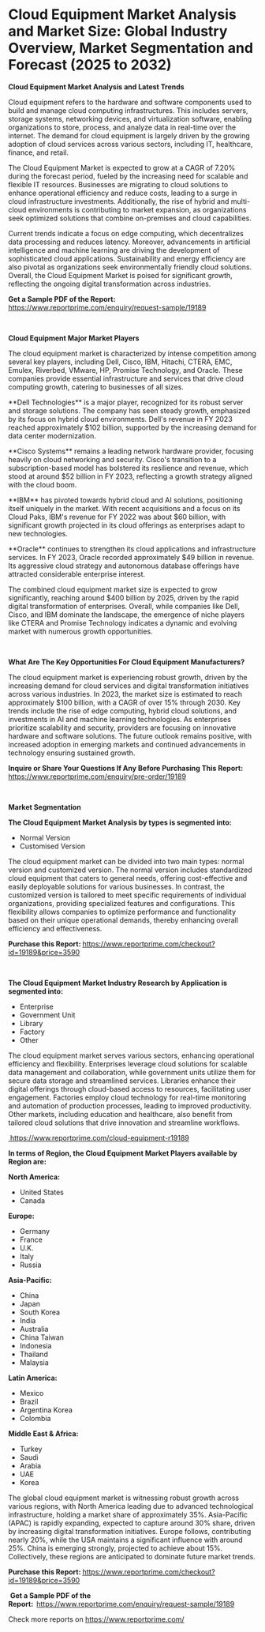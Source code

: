 <p><h1>Cloud Equipment Market Analysis and Market Size: Global Industry Overview, Market Segmentation and Forecast (2025 to 2032)</h1></p><p><strong>Cloud Equipment Market Analysis and Latest Trends</strong></p>
<p><p>Cloud equipment refers to the hardware and software components used to build and manage cloud computing infrastructures. This includes servers, storage systems, networking devices, and virtualization software, enabling organizations to store, process, and analyze data in real-time over the internet. The demand for cloud equipment is largely driven by the growing adoption of cloud services across various sectors, including IT, healthcare, finance, and retail.</p><p>The Cloud Equipment Market is expected to grow at a CAGR of 7.20% during the forecast period, fueled by the increasing need for scalable and flexible IT resources. Businesses are migrating to cloud solutions to enhance operational efficiency and reduce costs, leading to a surge in cloud infrastructure investments. Additionally, the rise of hybrid and multi-cloud environments is contributing to market expansion, as organizations seek optimized solutions that combine on-premises and cloud capabilities.</p><p>Current trends indicate a focus on edge computing, which decentralizes data processing and reduces latency. Moreover, advancements in artificial intelligence and machine learning are driving the development of sophisticated cloud applications. Sustainability and energy efficiency are also pivotal as organizations seek environmentally friendly cloud solutions. Overall, the Cloud Equipment Market is poised for significant growth, reflecting the ongoing digital transformation across industries.</p></p>
<p><strong>Get a Sample PDF of the Report:&nbsp;</strong> <a href="https://www.reportprime.com/enquiry/request-sample/19189?utm_campaign=2200&utm_medium=2&utm_source=Github&utm_content=ia&utm_term=19032025&utm_id=cloud-equipment">https://www.reportprime.com/enquiry/request-sample/19189</a></p>
<p>&nbsp;</p>
<p><strong>Cloud Equipment Major Market Players</strong></p>
<p><p>The cloud equipment market is characterized by intense competition among several key players, including Dell, Cisco, IBM, Hitachi, CTERA, EMC, Emulex, Riverbed, VMware, HP, Promise Technology, and Oracle. These companies provide essential infrastructure and services that drive cloud computing growth, catering to businesses of all sizes.</p><p>**Dell Technologies** is a major player, recognized for its robust server and storage solutions. The company has seen steady growth, emphasized by its focus on hybrid cloud environments. Dell's revenue in FY 2023 reached approximately $102 billion, supported by the increasing demand for data center modernization.</p><p>**Cisco Systems** remains a leading network hardware provider, focusing heavily on cloud networking and security. Cisco's transition to a subscription-based model has bolstered its resilience and revenue, which stood at around $52 billion in FY 2023, reflecting a growth strategy aligned with the cloud boom.</p><p>**IBM** has pivoted towards hybrid cloud and AI solutions, positioning itself uniquely in the market. With recent acquisitions and a focus on its Cloud Paks, IBM's revenue for FY 2022 was about $60 billion, with significant growth projected in its cloud offerings as enterprises adapt to new technologies.</p><p>**Oracle** continues to strengthen its cloud applications and infrastructure services. In FY 2023, Oracle recorded approximately $49 billion in revenue. Its aggressive cloud strategy and autonomous database offerings have attracted considerable enterprise interest.</p><p>The combined cloud equipment market size is expected to grow significantly, reaching around $400 billion by 2025, driven by the rapid digital transformation of enterprises. Overall, while companies like Dell, Cisco, and IBM dominate the landscape, the emergence of niche players like CTERA and Promise Technology indicates a dynamic and evolving market with numerous growth opportunities.</p></p>
<p>&nbsp;</p>
<p><strong>What Are The Key Opportunities For Cloud Equipment Manufacturers?</strong></p>
<p><p>The cloud equipment market is experiencing robust growth, driven by the increasing demand for cloud services and digital transformation initiatives across various industries. In 2023, the market size is estimated to reach approximately $100 billion, with a CAGR of over 15% through 2030. Key trends include the rise of edge computing, hybrid cloud solutions, and investments in AI and machine learning technologies. As enterprises prioritize scalability and security, providers are focusing on innovative hardware and software solutions. The future outlook remains positive, with increased adoption in emerging markets and continued advancements in technology ensuring sustained growth.</p></p>
<p><strong>Inquire or Share Your Questions If Any Before Purchasing This Report:</strong> <a href="https://www.reportprime.com/enquiry/pre-order/19189?utm_campaign=2200&utm_medium=2&utm_source=Github&utm_content=ia&utm_term=19032025&utm_id=cloud-equipment">https://www.reportprime.com/enquiry/pre-order/19189</a></p>
<p>&nbsp;</p>
<p><strong>Market Segmentation</strong></p>
<p><strong>The Cloud Equipment Market Analysis by types is segmented into:</strong></p>
<p><ul><li>Normal Version</li><li>Customised Version</li></ul></p>
<p><p>The cloud equipment market can be divided into two main types: normal version and customized version. The normal version includes standardized cloud equipment that caters to general needs, offering cost-effective and easily deployable solutions for various businesses. In contrast, the customized version is tailored to meet specific requirements of individual organizations, providing specialized features and configurations. This flexibility allows companies to optimize performance and functionality based on their unique operational demands, thereby enhancing overall efficiency and effectiveness.</p></p>
<p><strong>Purchase this Report:&nbsp;</strong><a href="https://www.reportprime.com/checkout?id=19189&price=3590&utm_campaign=2200&utm_medium=2&utm_source=Github&utm_content=ia&utm_term=19032025&utm_id=cloud-equipment">https://www.reportprime.com/checkout?id=19189&price=3590</a></p>
<p>&nbsp;</p>
<p><strong>The Cloud Equipment Market Industry Research by Application is segmented into:</strong></p>
<p><ul><li>Enterprise</li><li>Government Unit</li><li>Library</li><li>Factory</li><li>Other</li></ul></p>
<p><p>The cloud equipment market serves various sectors, enhancing operational efficiency and flexibility. Enterprises leverage cloud solutions for scalable data management and collaboration, while government units utilize them for secure data storage and streamlined services. Libraries enhance their digital offerings through cloud-based access to resources, facilitating user engagement. Factories employ cloud technology for real-time monitoring and automation of production processes, leading to improved productivity. Other markets, including education and healthcare, also benefit from tailored cloud solutions that drive innovation and streamline workflows.</p></p>
<p><a href="https://www.reportprime.com/cloud-equipment-r19189?utm_campaign=2200&utm_medium=2&utm_source=Github&utm_content=ia&utm_term=19032025&utm_id=cloud-equipment">&nbsp;https://www.reportprime.com/cloud-equipment-r19189</a></p>
<p><strong>In terms of Region, the Cloud Equipment Market Players available by Region are:</strong></p>
<p>
    <p> <strong> North America: </strong>
        <ul>
            <li>United States</li>
            <li>Canada</li>
        </ul>
        </p> 
    <p> <strong> Europe: </strong>
        <ul>
            <li>Germany</li>
            <li>France</li>
            <li>U.K.</li>
            <li>Italy</li>
            <li>Russia</li>
        </ul>
        </p> 
    <p> <strong> Asia-Pacific: </strong>
        <ul>
            <li>China</li>
            <li>Japan</li>
            <li>South Korea</li>
            <li>India</li>
            <li>Australia</li>
            <li>China Taiwan</li>
            <li>Indonesia</li>
            <li>Thailand</li>
            <li>Malaysia</li>
        </ul>
        </p> 
    <p> <strong> Latin America: </strong>
        <ul>
            <li>Mexico</li>
            <li>Brazil</li>
            <li>Argentina Korea</li>
            <li>Colombia</li>
        </ul>
        </p> 
    <p> <strong> Middle East & Africa: </strong>
        <ul>
            <li>Turkey</li>
            <li>Saudi</li>
            <li>Arabia</li>
            <li>UAE</li>
            <li>Korea</li>
        </ul>
    </p>
    </p>
<p><p>The global cloud equipment market is witnessing robust growth across various regions, with North America leading due to advanced technological infrastructure, holding a market share of approximately 35%. Asia-Pacific (APAC) is rapidly expanding, expected to capture around 30% share, driven by increasing digital transformation initiatives. Europe follows, contributing nearly 20%, while the USA maintains a significant influence with around 25%. China is emerging strongly, projected to achieve about 15%. Collectively, these regions are anticipated to dominate future market trends.</p></p>
<p><strong>Purchase this Report: </strong><a href="https://www.reportprime.com/checkout?id=19189&price=3590&utm_campaign=2200&utm_medium=2&utm_source=Github&utm_content=ia&utm_term=19032025&utm_id=cloud-equipment">https://www.reportprime.com/checkout?id=19189&price=3590</a></p>
<p>&nbsp;<strong>Get a Sample PDF of the Report:&nbsp;&nbsp;</strong><a href="https://www.reportprime.com/enquiry/request-sample/19189?utm_campaign=2200&utm_medium=2&utm_source=Github&utm_content=ia&utm_term=19032025&utm_id=cloud-equipment">https://www.reportprime.com/enquiry/request-sample/19189</a></p>
<p><strong></strong></p>
<p>Check more reports on <a href="https://www.reportprime.com/?utm_campaign=2200&utm_medium=2&utm_source=Github&utm_content=ia&utm_term=19032025&utm_id=cloud-equipment">https://www.reportprime.com/</a></p>